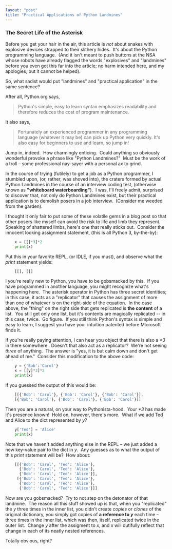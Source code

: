 ```yaml
---
layout: "post"
title: "Practical Applications of Python Landmines"
---
```

### The Secret Life of the Asterisk

Before you get your hair in the air, this article is _not_ about snakes with explosive devices strapped to their slithery hides.&nbsp; It's about the Python programming language.&nbsp; (And it isn't meant to push buttons at the NSA whose robots have already flagged the words "explosives" and "landmines" before you even got this far into the article; no harm intended here, and my apologies, but it cannot be helped).

So, what sadist would put "landmines" and "practical application" in the same sentence?

After all, Python.org says,

> Python's simple, easy to learn syntax emphasizes readability and therefore reduces the cost of program maintenance.

It also says,

> Fortunately an experienced programmer in any programming language (whatever it may be) can pick up Python very quickly. It's also easy for beginners to use and learn, so jump in!

Jump in, indeed.&nbsp; How charmingly enticing.&nbsp; Could anything so obviously wonderful provoke a phrase like "Python Landmines?"&nbsp; Must be the work of a troll &ndash; some professional nay-sayer with a personal ax to grind.

In the course of trying (futilely) to get a job as a Python programmer, I stumbled upon, (or, rather, was shoved into), the craters formed by actual Python Landmines in the course of an interview coding test, (otherwise known as **"whiteboard waterboarding"**).&nbsp; I was, I'll freely admit, surprised to discover that, not only do Python Landmines exist, but their practical application is to demolish posers in a job interview.&nbsp; (Consider me weeded from the garden).

I thought it only fair to put some of these volatile gems in a blog post so that other posers like myself can avoid the risk to life and limb they represent.&nbsp; Speaking of shattered limbs, here's one that really sticks out.&nbsp; Consider the innocent looking assignment statement, (this is all Python 3, by-the-by):

```python
    x = [[]*3]*2
    print(x)
```
Put this in your favorite REPL, (or IDLE, if you must), and observe what the _print_ statement yields:

```python
    [[], []]
```
I you're really new to Python, you have to be gobsmacked by this.&nbsp;  If you have programmed in another language, you might recognize what's happening here.&nbsp; The asterisk operator in Python has three secret identities; in this case, it acts as a "replicator" that causes the assignment of more than one of whatever is on the right-side of the equation.&nbsp; In the case above, the "thing" on the right side that gets replicated is **the content** of a list.&nbsp; You still get only one list, but it's contents are magically replicated -- in this case, twice.&nbsp; Go figure.&nbsp; If you still think Python's syntax is simple and easy to learn, I suggest you have your intuition patented before Microsoft finds it.

If you're really paying attention, I can hear you object that there is also a _\*3_ in there somewhere.&nbsp; Doesn't that also act as a replicator?&nbsp; We're not seeing _three_ of anything.&nbsp; The answer is "yes, it is but calm down and don't get ahead of me."&nbsp; Consider this modification to the above code:

```python
    y = {'Bob':'Carol'}
    x = [[y]*3]*2
    print(x)
```
If you guessed the output of this would be:
```python
    [[{'Bob': 'Carol'}, {'Bob': 'Carol'}, {'Bob': 'Carol'}], 
	[{'Bob': 'Carol'}, {'Bob': 'Carol'}, {'Bob': 'Carol'}]]
```
Then you are a natural, on your way to Pythonista-hood.&nbsp; Your _\*3_ has made it's presence known!&nbsp; Hold on, however, there's more.&nbsp; What if we add Ted and Alice to the dict represented by _y_?

```python
    y['Ted'] = 'Alice'
    print(x)
```
Note that we haven't added anything else in the REPL &ndash; we just added a new key-value pair to the dict in _y_.&nbsp;
Any guesses as to what the output of this _print_ statement will be?&nbsp; How about:
```python
    [[{'Bob': 'Carol', 'Ted': 'Alice'}, 
      {'Bob': 'Carol', 'Ted': 'Alice'}, 
      {'Bob': 'Carol', 'Ted': 'Alice'}], 
     [{'Bob': 'Carol', 'Ted': 'Alice'},
      {'Bob': 'Carol', 'Ted': 'Alice'}, 
      {'Bob': 'Carol', 'Ted': 'Alice'}]]
```
Now are you gobsmacked?&nbsp; Try to not step on the detonator of that landmine.&nbsp;
The reason all this stuff showed up is that, when you "replicated" the _y_ three times in the inner list, 
you didn't create *copies* or *clones* of the original dictionary, you simply got copies of **a reference to _y_** each time &ndash; 
three times in the inner list, which was then, itself, replicated twice in the outer list.&nbsp; 
Change _y_ after the assigment to _x_, and _x_ will dutifully reflect that change in each of its neatly nested references.&nbsp;

Totally obvious, right?


